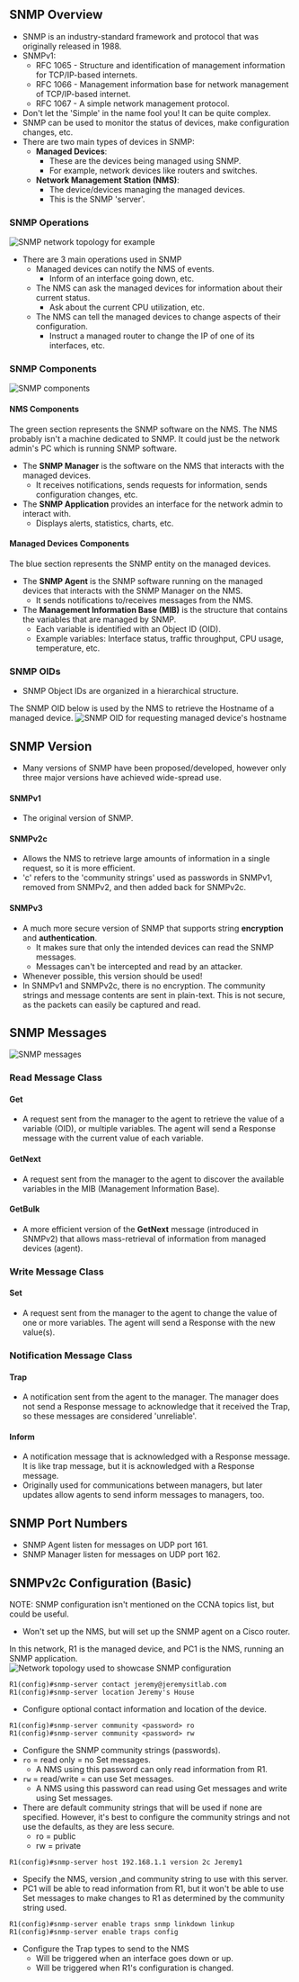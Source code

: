 ## SNMP Overview
* SNMP is an industry-standard framework and protocol that was originally released in 1988.
* SNMPv1:
	* RFC 1065 - Structure and identification of management information for TCP/IP-based internets.
	* RFC 1066 - Management information base for network management of TCP/IP-based internet.
	* RFC 1067 - A simple network management protocol.
* Don't let the 'Simple' in the name fool you! It can be quite complex.
* SNMP can be used to monitor the status of devices, make configuration changes, etc.
* There are two main types of devices in SNMP:
	* **Managed Devices**:
		* These are the devices being managed using SNMP.
		* For example, network devices like routers and switches.
	* **Network Management Station (NMS)**:
		* The device/devices managing the managed devices.
		* This is the SNMP 'server'.
### SNMP Operations
![SNMP network topology for example](./img3/SNMP-operation-network-topology.png)
* There are 3 main operations used in SNMP
	* Managed devices can notify the NMS of events.
		* Inform of an interface going down, etc.
	* The NMS can ask the managed devices for information about their current status.
		* Ask about the current CPU utilization, etc.
	* The NMS can tell the managed devices to change aspects of their configuration.
		* Instruct a managed router to change the IP of one of its interfaces, etc.
### SNMP Components
![SNMP components](./img3/SNMP-components.png)
#### NMS Components
The green section represents the SNMP software on the NMS. The NMS probably isn't a machine dedicated to SNMP. It could just be the network admin's PC which is running SNMP software. 

* The **SNMP Manager** is the software on the NMS that interacts with the managed devices.
	* It receives notifications, sends requests for information, sends configuration changes, etc.
* The **SNMP Application** provides an interface for the network admin to interact with.
	* Displays alerts, statistics, charts, etc.
#### Managed Devices Components
The blue section represents the SNMP entity on the managed devices. 

* The **SNMP Agent** is the SNMP software running on the managed devices that interacts with the SNMP Manager on the NMS.
	* It sends notifications to/receives messages from the NMS.
* The **Management Information Base (MIB)** is the structure that contains the variables that are managed by SNMP.
	* Each variable is identified with an Object ID (OID).
	* Example variables: Interface status, traffic throughput, CPU usage, temperature, etc.
### SNMP OIDs
* SNMP Object IDs are organized in a hierarchical structure.

The SNMP OID below is used by the NMS to retrieve the Hostname of a managed device.
![SNMP OID for requesting managed device's hostname](./img3/SNMP-OIDs.png)
## SNMP Version
* Many versions of SNMP have been proposed/developed, however only three major versions have achieved wide-spread use.
#### SNMPv1
* The original version of SNMP.
#### SNMPv2c
* Allows the NMS to retrieve large amounts of information in a single request, so it is more efficient.
* 'c' refers to the 'community strings' used as passwords in SNMPv1, removed from SNMPv2, and then added back for SNMPv2c.
#### SNMPv3
* A much more secure version of SNMP that supports string **encryption** and **authentication**. 
	* It makes sure that only the intended devices can read the SNMP messages. 
	* Messages can't be intercepted and read by an attacker.
* Whenever possible, this version should be used!
* In SNMPv1 and SNMPv2c, there is no encryption. The community strings and message contents are sent in plain-text. This is not secure, as the packets can easily be captured and read.

## SNMP Messages
![SNMP messages](./img3/SNMP-messages.png)
### Read Message Class
#### Get
* A request sent from the manager to the agent to retrieve the value of a variable (OID), or multiple variables. The agent will send a Response message with the current value of each variable.
#### GetNext
* A request sent from the manager to the agent to discover the available variables in the MIB (Management Information Base).
#### GetBulk
* A more efficient version of the **GetNext** message (introduced in SNMPv2) that allows mass-retrieval of information from managed devices (agent).
### Write Message Class
#### Set
* A request sent from the manager to the agent to change the value of one or more variables. The agent will send a Response with the new value(s).
### Notification Message Class
#### Trap
* A notification sent from the agent to the manager. The manager does not send a Response message to acknowledge that it received the Trap, so these messages are considered 'unreliable'.
#### Inform
* A notification message that is acknowledged with a Response message. It is like trap message, but it is acknowledged with a Response message.
* Originally used for communications between managers, but later updates allow agents to send inform messages to managers, too.
## SNMP Port Numbers
* SNMP Agent listen for messages on UDP port 161.
* SNMP Manager listen for messages on UDP port 162.
## SNMPv2c Configuration (Basic)

NOTE: SNMP configuration isn't mentioned on the CCNA topics list, but could be useful.
* Won't set up the NMS, but will set up the SNMP agent on a Cisco router.

In this network, R1 is the managed device, and PC1 is the NMS, running an SNMP application.
![Network topology used to showcase SNMP configuration](./img3/SNMP-config-topology.png)

```
R1(config)#snmp-server contact jeremy@jeremysitlab.com
R1(config)#snmp-server location Jeremy's House
```
* Configure optional contact information and location of the device.

```
R1(config)#snmp-server community <password> ro
R1(config)#snmp-server community <password> rw
```
* Configure the SNMP community strings (passwords).
* `ro` = read only = no Set messages.
	* A NMS using this password can only read information from R1.
* `rw` = read/write = can use Set messages.
	* A NMS using this password can read using Get messages and write using Set messages.
* There are default community strings that will be used if none are specified. However, it's best to configure the community strings and not use the defaults, as they are less secure.
	* ro = public
	* rw = private

```
R1(config)#snmp-server host 192.168.1.1 version 2c Jeremy1
```
* Specify the NMS, version ,and community string to use with this server.
* PC1 will be able to read information from R1, but it won't be able to use Set messages to make changes to R1 as determined by the community string used.

```
R1(config)#snmp-server enable traps snmp linkdown linkup
R1(config)#snmp-server enable traps config
```
* Configure the Trap types to send to the NMS
	* Will be triggered when an interface goes down or up.
	* Will be triggered when R1's configuration is changed.